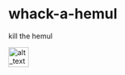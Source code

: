 # whack-a-hemul
kill the hemul 

[<img alt="alt_text" width="40px" src="mainbg.png" />]([https://www.google.com/](https://github.com/EH0S/whack-a-hemul/blob/main/dist/img/mainbg.png)https://github.com/EH0S/whack-a-hemul/blob/main/dist/img/mainbg.png)

